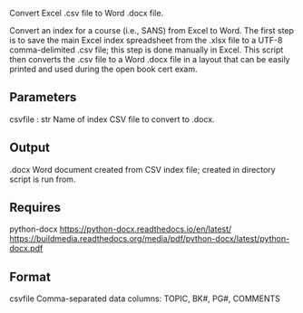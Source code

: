 Convert Excel .csv file to Word .docx file.

Convert an index for a course (i.e., SANS) from Excel to Word.  The first
step is to save the main Excel index spreadsheet from the .xlsx file to
a UTF-8 comma-delimited .csv file; this step is done manually in Excel.
This script then converts the .csv file to a Word .docx file in a
layout that can be easily printed and used during the open book cert exam.

Parameters
----------
csvfile : str
  Name of index CSV file to convert to .docx.

Output
------
<csvfile>.docx
  Word document created from CSV index file; created in directory script is run from.

Requires
--------
python-docx
  https://python-docx.readthedocs.io/en/latest/
  https://buildmedia.readthedocs.org/media/pdf/python-docx/latest/python-docx.pdf

Format
------
csvfile
  Comma-separated data columns: TOPIC, BK#, PG#, COMMENTS
  
